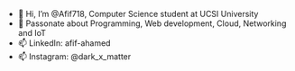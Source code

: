 - 👋 Hi, I’m @Afif718, Computer Science student at UCSI University 
- 👀 Passonate about Programming, Web development, Cloud, Networking and IoT
- 📫 LinkedIn: afif-ahamed
- 📫 Instagram: @dark_x_matter


